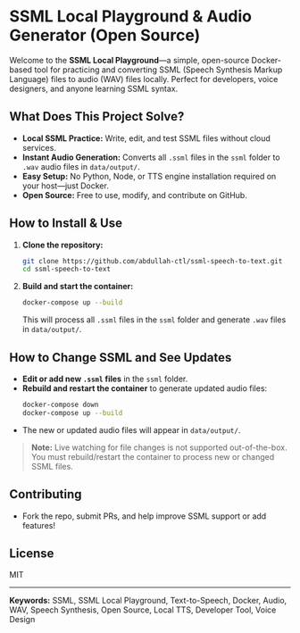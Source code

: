 


# SSML Local Playground & Audio Generator (Open Source)

Welcome to the **SSML Local Playground**—a simple, open-source Docker-based tool for practicing and converting SSML (Speech Synthesis Markup Language) files to audio (WAV) files locally. Perfect for developers, voice designers, and anyone learning SSML syntax.

## What Does This Project Solve?
- **Local SSML Practice:** Write, edit, and test SSML files without cloud services.
- **Instant Audio Generation:** Converts all `.ssml` files in the `ssml` folder to `.wav` audio files in `data/output/`.
- **Easy Setup:** No Python, Node, or TTS engine installation required on your host—just Docker.
- **Open Source:** Free to use, modify, and contribute on GitHub.

## How to Install & Use

1. **Clone the repository:**
   ```zsh
   git clone https://github.com/abdullah-ctl/ssml-speech-to-text.git
   cd ssml-speech-to-text
   ```
2. **Build and start the container:**
   ```zsh
   docker-compose up --build
   ```
   This will process all `.ssml` files in the `ssml` folder and generate `.wav` files in `data/output/`.

## How to Change SSML and See Updates

- **Edit or add new `.ssml` files** in the `ssml` folder.
- **Rebuild and restart the container** to generate updated audio files:
  ```zsh
  docker-compose down
  docker-compose up --build
  ```
- The new or updated audio files will appear in `data/output/`.

> **Note:**
> Live watching for file changes is not supported out-of-the-box. You must rebuild/restart the container to process new or changed SSML files.

## Contributing
- Fork the repo, submit PRs, and help improve SSML support or add features!

## License
MIT

---

**Keywords:** SSML, SSML Local Playground, Text-to-Speech, Docker, Audio, WAV, Speech Synthesis, Open Source, Local TTS, Developer Tool, Voice Design
